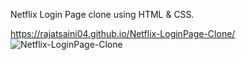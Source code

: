 Netflix Login Page clone using HTML & CSS.

https://rajatsaini04.github.io/Netflix-LoginPage-Clone/
![Netflix-LoginPage-Clone](https://github.com/user-attachments/assets/e3abf75a-a5dd-4c14-a201-428f7edaa0b9)
